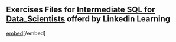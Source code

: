 ## Exercises Files for [Intermediate SQL for Data_Scientists](https://www.linkedin.com/learning/intermediate-sql-for-data-scientists/the-need-for-sql-in-data-science?u=76815058) offerd by Linkedin Learning

[embed](https://github.com/camilapulido/Files_Intermediate_SQL_for_Data_Scientists/blob/540eefb9a4fc7157ef95ff946c6a6c80752c9904/CertificateOfCompletion_Intermediate%20SQL%20for%20Data%20Scientists.pdf)[/embed]
